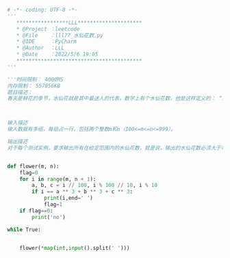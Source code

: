 
<BlogInfo id="1301" title="79.水仙花数" author="白日梦想猿" pv=0 read_times=0 pre_cost_time="0分48秒" category="leetcode" tag_list="['leetcode']" create_time="2022.05.06 19:05:27" update_time="2022.05.06 19:18:08" />

```python
# -*- coding: UTF-8 -*-
'''
   *****************LLL*********************
   * @Project ：leetcode                       
   * @File    ：lll77_水仙花数.py                  
   * @IDE     ：PyCharm             
   * @Author  ：LLL                         
   * @Date    ：2022/5/6 19:05             
   *****************************************
'''

'''时间限制： 4000MS
内存限制： 557056KB
题目描述：
春天是鲜花的季节，水仙花就是其中最迷人的代表，数学上有个水仙花数，他是这样定义的： “水仙花数”是指一个三位数，它的各位数字的立方和等于其本身，比如：153=1^3+5^3+3^3。 现在要求输出所有在m和n范围内的水仙花数。



输入描述
输入数据有多组，每组占一行，包括两个整数m和n（100<=m<=n<=999）。

输出描述
对于每个测试实例，要求输出所有在给定范围内的水仙花数，就是说，输出的水仙花数必须大于等于m,并且小于等于n，如果有多个，则要求从小到大排列在一行内输出，之间用一个空格隔开; 如果给定的范围内不存在水仙花数，则输出no; 每个测试实例的输出占一行。'''


def flower(m, n):
    flag=0
    for i in range(m, n + 1):
        a, b, c = i // 100, i % 100 // 10, i % 10
        if i == a ** 3 + b ** 3 + c ** 3:
            print(i,end=' ')
            flag=1
    if flag==0:
        print('no')

while True:


    flower(*map(int,input().split(' ')))

```
